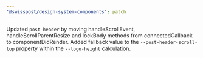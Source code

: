 ```yaml
---
'@swisspost/design-system-components': patch
---
```


Updated `post-header` by moving handleScrollEvent, handleScrollParentResize and lockBody methods from connectedCallback to componentDidRender. Added fallback value to the `--post-header-scroll-top` property within the `--logo-height` calculation.
